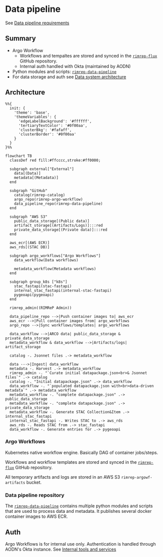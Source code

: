 # Data pipeline

See [Data pipeline requirements](../../requirements.md#data-pipeline)

## Summary

- Argo Workflow
  - Workflows and tempaltes are stored and synced in the [`rimrep-flux`](https://github.com/aodn/rimrep-flux/tree/main/workflows) GitHub repository.
  - Internal auth handled with Okta (maintained by AODN)
- Python modules and scripts: [`rimrep-data-pipeline`](https://github.com/aodn/rimrep-data-pipeline)
- For data storage and auth see [Data system architecture](data-system.md)

## Architecture

```mermaid
%%{
  init: {
    'theme': 'base',
    'themeVariables': {
      'edgeLabelBackground': '#ffffff',
      'tertiaryTextColor': '#0f00aa',
      'clusterBkg': '#fafaff',
      'clusterBorder': '#0f00aa'
    }
  }
}%%

flowchart TB
  classDef red fill:#ffcccc,stroke:#ff0000;

  subgraph external["External"]
    data[(Data)]
    metadata[(Metadata)]
  end

  subgraph "GitHub"
    catalog(rimrep-catalog)
    argo_repo(rimrep-argo-workflow)
    data_pipeline_repo(rimrep-data-pipeline)
  end

  subgraph "AWS S3"
    public_data_storage[(Public data)]
    artifact_storage[(Artifacts/Logs)]:::red
    private_data_storage[(Private data)]:::red
  end

  aws_ecr[(AWS ECR)]
  aws_rds[(STAC DB)]

  subgraph argo_workflows["Argo Workflows"]
    data_workflow(Data workflows)

    metadata_workflow(Metadata workflows)
  end

  subgraph group_k8s ["k8s"]
    stac_fastapi(stac-fastapi)
    internal_stac_fastapi(internal-stac-fastapi)
    pygeoapi(pygeoapi)
  end

  rimrep_admin((RIMReP Admin))

  data_pipeline_repo -->|Push container images to| aws_ecr
  aws_ecr -->|Pull container images from| argo_workflows
  argo_repo -->|Sync workflows/templates| argo_workflows

  data_workflow -->|ARCO data| public_data_storage & private_data_storage
  metadata_workflow & data_workflow -->|Artifacts/logs| artifact_storage

  catalog -. Jsonnet files .-> metadata_workflow

  data --->|Ingest| data_workflow
  metadata -. Harvest .-> metadata_workflow
  rimrep_admin -. "`Curate initial datapackage.json<br>& Jsonnet files`" .-> catalog
  catalog -. "Initial datapackage.json" .-> data_workflow
  data_workflow -. "`populated datapackage.json with<br>data-driven metadata`" .-> metadata_workflow
  metadata_workflow -. "complete datapackage.json" .-> public_data_storage
  metadata_workflow -. "complete datapackage.json" .-> private_data_storage
  metadata_workflow -. Generate STAC Collection&Item .-> internal_stac_fastapi
  internal_stac_fastapi -. Writes STAC to .-> aws_rds
  aws_rds -. Reads STAC from .-> stac_fastapi
  data_workflow -. Generate entries for .-> pygeoapi
```

### Argo Workflows

Kubernetes native workflow engine. Basically DAG of container jobs/steps.

Workflows and workflow templates are stored and synced in the [`rimrep-flux`](https://github.com/aodn/rimrep-flux/tree/main/workflows) GitHub repository.

All temporary artifacts and logs are stored in an AWS S3 `rimrep-argowf-artifacts` bucket.

### Data pipeline repository

The [`rimrep-data-pipeline`](https://github.com/aodn/rimrep-data-pipeline) contains multiple python modules and scripts that are used to process data and metadata. It publishes several docker container images to AWS ECR.

## Auth

Argo Workflows is for internal use only. Authentication is handled through AODN's Okta instance. See [Internal tools and services](../../internal/internal-tools-and-services.md#argo-workflows)
